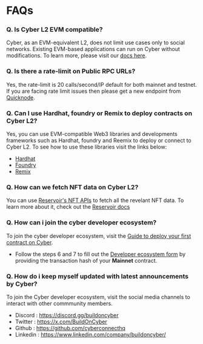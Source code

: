 # FAQs

### Q. Is Cyber L2 EVM compatible?
Cyber, as an EVM-equivalent L2, does not limit use cases only to social networks. Existing EVM-based applications can run on Cyber without modifications. To learn more, please visit our [docs here](https://docs.cyber.co/what-can-be-built-on-cyber-l2).


### Q. Is there a rate-limit on Public RPC URLs?
Yes, the rate-limit is 20 calls/second/IP default for both mainnet and testnet. If you are facing rate limit issues then please get a new endpoint from [Quicknode](https://www.quicknode.com/docs/cyber).


### Q. Can I use Hardhat, foundry or Remix to deploy contracts on Cyber L2?
Yes, you can use EVM-compatible Web3 libraries and developments frameworks such as Hardhat, foundry and Reemix to deploy or connect to Cyber L2. To see how to use these libraries visit the links below:
- [Hardhat](https://docs.cyber.co/build-on-cyber/hardhat)
- [Foundry](https://docs.cyber.co/build-on-cyber/foundry)
- [Remix](https://docs.cyber.co/build-on-cyber/remix)


### Q. How can we fetch NFT data on Cyber L2?
You can use [Reservoir's NFT APIs](https://reservoir.tools/) to fetch all the revelant NFT data. To learn more about it, check out the [Reservoir docs](https://docs.reservoir.tools/reference/nft-data-overview)


### Q. How can i join the cyber developer ecosystem?
To join the cyber developer ecosystem, visit the [Guide to deploy your first contract on Cyber](https://docs.cyber.co/build-on-cyber/contract-deployment).

- Follow the steps 6 and 7 to fill out the [Developer ecosystem form](https://cyber.deform.cc/ecosystem-builder/) by providing the transaction hash of your **Mainnet** contract.

### Q. How do i keep myself updated with latest announcements by Cyber?
To join the Cyber developer ecosystem, visit the social media channels to interact with other commmunity members.

- Discord : https://discord.gg/buildoncyber
- Twitter : https://x.com/BuildOnCyber
- Github : https://github.com/cyberconnecthq
- Linkedin : https://www.linkedin.com/company/buildoncyber/

